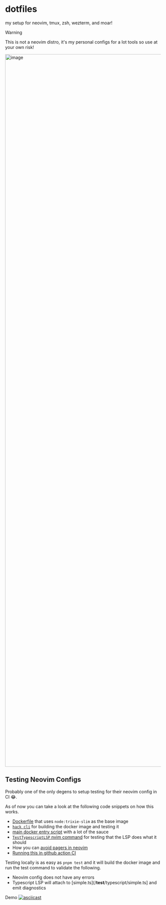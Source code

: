 # dotfiles

my setup for neovim, tmux, zsh, wezterm, and moar!

> [!WARNING]  
> This is not a neovim distro, it's my personal configs for a lot tools so use at your own risk!

<img width="4096" height="2304" alt="image" src="https://github.com/user-attachments/assets/c9a9d332-472c-4566-b203-c875233548f4" />

## Testing Neovim Configs
Probably one of the only degens to setup testing for their neovim config in CI 😂.

As of now you can take a look at the following code snippets on how this works.

- [Dockerfile](/Dockerfile) that uses `node:trixie-slim` as the base image
- [`hack cli`](/packages/hack/src/cli.ts) for building the docker image and testing it
- [main docker entry script](/test-nvim.sh) with a lot of the sauce
- [`TestTypescriptLSP` nvim command](/.config/nvim/lua/hacksore/core/lsp-validation.lua) for testing that the LSP does what it should
- How you can [avoid pagers in neovim](https://github.com/Hacksore/dotfiles/blob/a808133b4d34f1b26097398612b1fe881829152c/.config/nvim/lua/hacksore/lazy.lua#L1-L3)
- [Running this in github action CI](/.github/workflows/nvim-ci.yaml)

Testing locally is as easy as `pnpm test` and it will build the docker image and run the test command to validate the following.

- Neovim config does not have any errors
- Typescript LSP will attach to [simple.ts](/__test__/typescript/simple.ts] and emit diagnostics

Demo
[![asciicast](https://asciinema.org/a/748382.svg)](https://asciinema.org/a/748382?autoplay=1)
